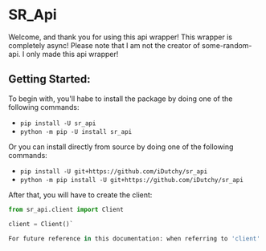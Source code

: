 # SR_Api

Welcome, and thank you for using this api wrapper! This wrapper is completely async! Please note that I am not the creator of some-random-api. I only made this api wrapper! 

## Getting Started:

To begin with, you'll habe to install the package by doing one of the following commands:
- `pip install -U sr_api`
- `python -m pip -U install sr_api`

Or you can install directly from source by doing one of the following commands:
- `pip install -U git+https://github.com/iDutchy/sr_api`
- `python -m pip install -U git+https://github.com/iDutchy/sr_api`

After that, you will have to create the client:
```python
from sr_api.client import Client

client = Client()`

For future reference in this documentation: when referring to 'client' we refer to what has been defined above!
